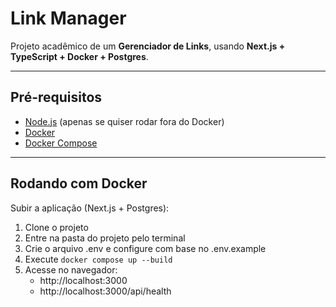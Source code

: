 # Link Manager

Projeto acadêmico de um **Gerenciador de Links**, usando **Next.js + TypeScript + Docker + Postgres**.  

---

## Pré-requisitos

- [Node.js](https://nodejs.org) (apenas se quiser rodar fora do Docker)
- [Docker](https://docs.docker.com/get-docker/)
- [Docker Compose](https://docs.docker.com/compose/)

---

## Rodando com Docker

Subir a aplicação (Next.js + Postgres):

1. Clone o projeto
2. Entre na pasta do projeto pelo terminal
3. Crie o arquivo .env e configure com base no .env.example
4. Execute `docker compose up --build`
5. Acesse no navegador:
    - http://localhost:3000
    - http://localhost:3000/api/health
